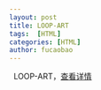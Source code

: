 ```yaml
---
layout: post
title: LOOP-ART
tags:  [HTML]
categories: [HTML]
author: fucaobao
---
```

&nbsp;
    LOOP-ART，[查看详情](/loop-art/page/home.html)
